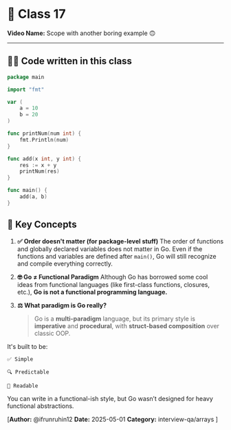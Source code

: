 # 📘 Class 17  
**Video Name:** Scope with another boring example 🙃

---

## 🧑‍💻 Code written in this class

```go
package main

import "fmt"

var (
	a = 10
	b = 20
)

func printNum(num int) {
	fmt.Println(num)
}

func add(x int, y int) {
	res := x + y
	printNum(res)
}

func main() {
	add(a, b)
}
```
## 🧠 Key Concepts

1. **✅ Order doesn't matter (for package-level stuff)**
    The order of functions and globally declared variables does not matter in Go.
    Even if the functions and variables are defined after `main()`, Go will still recognize and compile everything correctly.

2. **🤓 Go ≠ Functional Paradigm**
    Although Go has borrowed some cool ideas from functional languages (like first-class functions, closures, etc.), **Go is not a functional programming language.**

3. **⚖️ What paradigm is Go really?**

    > Go is a **multi-paradigm** language, but its primary style is **imperative** and **procedural**, with **struct-based composition** over classic OOP.

It's built to be:

    ✅ Simple

    🔍 Predictable

    📖 Readable

You can write in a functional-ish style, but Go wasn’t designed for heavy functional abstractions.

[**Author:** @ifrunruhin12
**Date:** 2025-05-01
**Category:** interview-qa/arrays
]